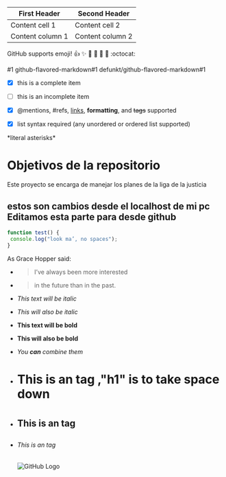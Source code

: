 
First Header | Second Header
------------ | -------------
Content cell 1 | Content cell 2
Content column 1 | Content column 2




GitHub supports emoji!
:+1: :sparkles: :camel: :tada:
:rocket: :metal: :octocat:



#1
github-flavored-markdown#1
defunkt/github-flavored-markdown#1




- [x] this is a complete item
- [ ] this is an incomplete item
- [x] @mentions, #refs, [links](),
**formatting**, and <del>tags</del>
supported
- [x] list syntax required (any
unordered or ordered list
supported)




\*literal asterisks\*


# Objetivos de la repositorio

Este proyecto se encarga de manejar los planes de la liga de la justicia


## estos son cambios desde el localhost de mi pc Editamos esta parte para desde github
```javascript
function test() {
 console.log("look ma’, no spaces");
}
```

As Grace Hopper said:
* > I’ve always been more interested
* > in the future than in the past.

* *This text will be italic*
* _This will also be italic_
* **This text will be bold**
* __This will also be bold__
* *You **can** combine them*


* # This is an  tag ,"h1" is to take space down <h1>
* ## This is an  tag <h2>
* ###### This is an  tag <h6>
  
  ![GitHub Logo](https://w7.pngwing.com/pngs/611/909/png-transparent-cat-android-github-google-play-toys-mammal-animals-cat-like-mammal.png)
